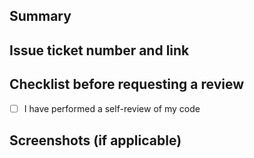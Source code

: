 ## Summary
<!-- Provide a short description of the changes you have made here -->

## Issue ticket number and link
<!-- Link the related issue ticket number using #[ticket number] -->

## Checklist before requesting a review
- [ ] I have performed a self-review of my code

## Screenshots (if applicable)
<!-- Example of ABC -->